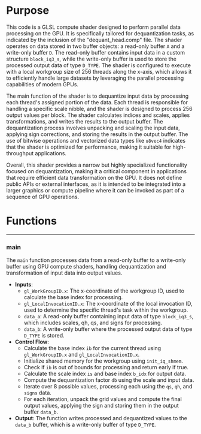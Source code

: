 # Purpose
This code is a GLSL compute shader designed to perform parallel data processing on the GPU. It is specifically tailored for dequantization tasks, as indicated by the inclusion of the "dequant_head.comp" file. The shader operates on data stored in two buffer objects: a read-only buffer `A` and a write-only buffer `D`. The read-only buffer contains input data in a custom structure `block_iq3_s`, while the write-only buffer is used to store the processed output data of type `D_TYPE`. The shader is configured to execute with a local workgroup size of 256 threads along the x-axis, which allows it to efficiently handle large datasets by leveraging the parallel processing capabilities of modern GPUs.

The main function of the shader is to dequantize input data by processing each thread's assigned portion of the data. Each thread is responsible for handling a specific scale nibble, and the shader is designed to process 256 output values per block. The shader calculates indices and scales, applies transformations, and writes the results to the output buffer. The dequantization process involves unpacking and scaling the input data, applying sign corrections, and storing the results in the output buffer. The use of bitwise operations and vectorized data types like `u8vec4` indicates that the shader is optimized for performance, making it suitable for high-throughput applications.

Overall, this shader provides a narrow but highly specialized functionality focused on dequantization, making it a critical component in applications that require efficient data transformation on the GPU. It does not define public APIs or external interfaces, as it is intended to be integrated into a larger graphics or compute pipeline where it can be invoked as part of a sequence of GPU operations.
# Functions

---
### main
The `main` function processes data from a read-only buffer to a write-only buffer using GPU compute shaders, handling dequantization and transformation of input data into output values.
- **Inputs**:
    - `gl_WorkGroupID.x`: The x-coordinate of the workgroup ID, used to calculate the base index for processing.
    - `gl_LocalInvocationID.x`: The x-coordinate of the local invocation ID, used to determine the specific thread's task within the workgroup.
    - `data_a`: A read-only buffer containing input data of type `block_iq3_s`, which includes scales, qh, qs, and signs for processing.
    - `data_b`: A write-only buffer where the processed output data of type `D_TYPE` is stored.
- **Control Flow**:
    - Calculate the base index `ib` for the current thread using `gl_WorkGroupID.x` and `gl_LocalInvocationID.x`.
    - Initialize shared memory for the workgroup using `init_iq_shmem`.
    - Check if `ib` is out of bounds for processing and return early if true.
    - Calculate the scale index `is` and base index `b_idx` for output data.
    - Compute the dequantization factor `db` using the scale and input data.
    - Iterate over 8 possible values, processing each using the `qs`, `qh`, and `signs` data.
    - For each iteration, unpack the grid values and compute the final output values, applying the sign and storing them in the output buffer `data_b`.
- **Output**: The function writes processed and dequantized values to the `data_b` buffer, which is a write-only buffer of type `D_TYPE`.


